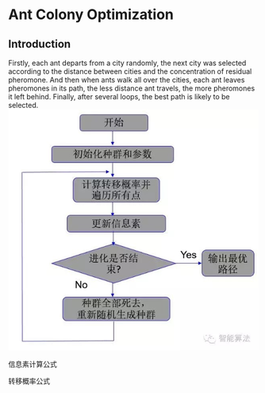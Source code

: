 # Ant Colony Optimization  

## Introduction
Firstly, each ant departs from a city randomly, the next city was selected according to the distance between cities and the concentration of residual pheromone. And then when ants walk all over the cities, each ant leaves pheromones in its path, the less distance ant travels, the more pheromones it left behind. Finally, after several loops, the best path is likely to be selected.   
![image](https://github.com/ananJet/Heuristic-Algorithm/blob/master/ACO/flow.jpg)  

信息素计算公式

转移概率公式


